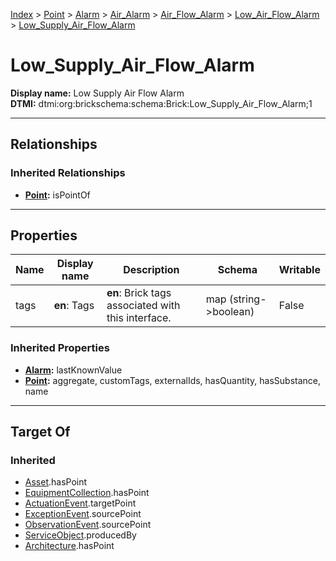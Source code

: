 [Index](../../../../../index.md) > [Point](../../../../Point.md) > [Alarm](../../../Alarm.md) > [Air_Alarm](../../Air_Alarm.md) > [Air_Flow_Alarm](../Air_Flow_Alarm.md) > [Low_Air_Flow_Alarm](Low_Air_Flow_Alarm.md) > [Low_Supply_Air_Flow_Alarm](#)
# Low_Supply_Air_Flow_Alarm

**Display name:** Low Supply Air Flow Alarm<br />
**DTMI:** dtmi:org:brickschema:schema:Brick:Low_Supply_Air_Flow_Alarm;1

---

## Relationships

### Inherited Relationships
* **[Point](../../../../Point.md):** isPointOf

---

## Properties

|Name|Display name|Description|Schema|Writable|
|-|-|-|-|-|
|tags|**en**: Tags|**en**: Brick tags associated with this interface.|map (string->boolean)|False|
### Inherited Properties
* **[Alarm](../../../Alarm.md):** lastKnownValue
* **[Point](../../../../Point.md):** aggregate, customTags, externalIds, hasQuantity, hasSubstance, name

---

## Target Of
### Inherited
* [Asset](../../../../../Asset/Asset.md).hasPoint
* [EquipmentCollection](../../../../../Collection/EquipmentCollection.md).hasPoint
* [ActuationEvent](../../../../../Event/PointEvent/ActuationEvent.md).targetPoint
* [ExceptionEvent](../../../../../Event/PointEvent/ExceptionEvent.md).sourcePoint
* [ObservationEvent](../../../../../Event/PointEvent/ObservationEvent.md).sourcePoint
* [ServiceObject](../../../../../Information/ServiceObject/ServiceObject.md).producedBy
* [Architecture](../../../../../Space/Architecture/Architecture.md).hasPoint
